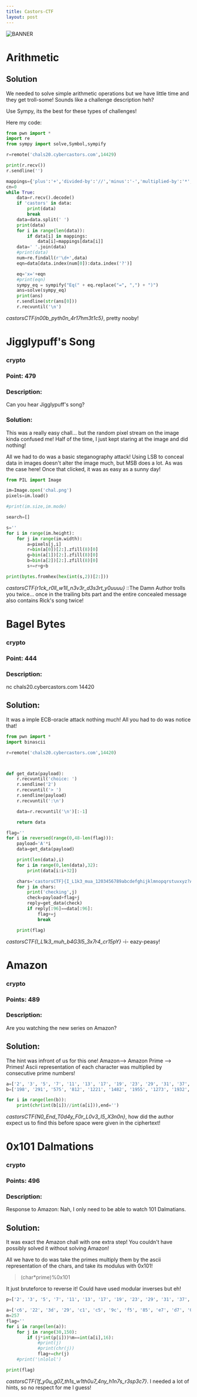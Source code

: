```yaml
---
title: Castors-CTF
layout: post
---
```


![BANNER]()

# Arithmetic

## Solution

We needed to solve simple arithmetic operations but we have little time and they get troll-some! Sounds like a challenge description heh?

Use Sympy, its the best for these types of challenges!

Here my code:

```python
from pwn import *
import re
from sympy import solve,Symbol,sympify

r=remote('chals20.cybercastors.com',14429)

print(r.recv())
r.sendline('')

mappings={'plus':'+','divided-by':'//','minus':'-','multiplied-by':'*','one':'1','two':'2','three':'3','four':'4','five':'5','six':'6','seven':'7','eight':'8','nine':'9','zero':'0'}
cn=0
while True:
	data=r.recv().decode()
	if 'castors' in data:
		print(data)
		break
	data=data.split(' ')
	print(data)
	for i in range(len(data)):
		if data[i] in mappings:
			data[i]=mappings[data[i]]
	data=' '.join(data)
	#print(data)
	num=re.findall(r'\d+',data)
	eqn=data[data.index(num[0]):data.index('?')]

	eq='x='+eqn
	#print(eqn)
	sympy_eq = sympify("Eq(" + eq.replace("=", ",") + ")")
	ans=solve(sympy_eq)
	print(ans)
	r.sendline(str(ans[0]))
	r.recvuntil('\n')
```

*castorsCTF(n00b_pyth0n_4r17hm3t1c5}*, pretty nooby!


# Jigglypuff's Song

### crypto

### Point: 479

### Description:
Can you hear Jigglypuff's song?

### Solution:

This was a really easy chall... but the random pixel stream on the image kinda confused me! Half of the time, I just kept staring at the image and did nothing!

All we had to do was a basic steganography attack! Using LSB to conceal data in images doesn't alter the image much, but MSB does a lot. As was the case here! Once that clicked, it was as easy as a sunny day!

```python
from PIL import Image

im=Image.open('chal.png')
pixels=im.load()

#print(im.size,im.mode)

search=[]

s=''
for i in range(im.height):
	for j in range(im.width):
		a=pixels[j,i]
		r=bin(a[0])[2:].zfill(8)[0]
		g=bin(a[1])[2:].zfill(8)[0]
		b=bin(a[2])[2:].zfill(8)[0]
		s+=r+g+b

print(bytes.fromhex(hex(int(s,2))[2:]))
```

*castorsCTF{r1ck_r0ll_w1ll_n3v3r_d3s3rt_y0uuuu}* ::The Damn Author trolls you twice... once in the trailing bits part and the entire concealed message also contains Rick's song twice!


# Bagel Bytes

### crypto

### Point: 444

### Description:
nc chals20.cybercastors.com 14420

## Solution:

It was a imple ECB-oracle attack nothing much! All you had to do was notice that!

```python
from pwn import *
import binascii

r=remote('chals20.cybercastors.com',14420)



def get_data(payload):
	r.recvuntil('choice: ')
	r.sendline('2')
	r.recvuntil('> ')
	r.sendline(payload)
	r.recvuntil(':\n')

	data=r.recvuntil('\n')[:-1]

	return data

flag=''
for i in reversed(range(0,48-len(flag))):
	payload='A'*i
	data=get_data(payload)

	print(len(data),i)
	for i in range(0,len(data),32):
		print(data[i:i+32])

	chars='castorsCTF}{I_L1k3_mua_1203456789abcdefghijklmnopqrstuvxyz?ABCDEFGHIJKLMNOPQRSTUVWXYZ'
	for j in chars:
		print('checking',j)
		check=payload+flag+j
		reply=get_data(check)
		if reply[:96]==data[:96]:
			flag+=j
			break

	print(flag)
```

*castorsCTF{I_L1k3_muh_b4G3l5_3x7r4_cr15pY}* -i- eazy-peasy!


# Amazon

### crypto

### Points: 489

### Description:
Are you watching the new series on Amazon?

## Solution:

The hint was infront of us for this one! Amazon--> Amazon Prime --> Primes! Ascii representation of each character was multiplied by consecutive prime numbers!


```python
a=['2', '3', '5', '7', '11', '13', '17', '19', '23', '29', '31', '37', '41', '43', '47', '53', '59', '61', '67', '71', '73', '79', '83', '89', '97', '101', '103', '107', '109', '113', '127', '131', '137', '139', '149', '151', '157', '163', '167', '173', '179', '181', '191', '193', '197', '199', '211', '223', '227', '229']
b=['198', '291', '575', '812', '1221', '1482', '1955', '1273', '1932', '2030', '3813', '2886', '1968', '4085', '3243', '5830', '5900', '5795', '5628', '3408', '7300', '4108', '10043', '8455', '6790', '4848', '11742', '10165', '8284', '5424', '14986', '6681', '13015', '10147', '7897', '14345', '13816', '8313', '18370', '8304', '19690', '22625']

for i in range(len(b)):
	print(chr(int(b[i])//int(a[i])),end='')
```

*castorsCTF{N0_End_T0d4y_F0r_L0v3_I5_X3n0n}*, how did the author expect us to find this before space were given in the ciphertext!


# 0x101 Dalmations

### crypto

### Points: 496

### Description:
Response to Amazon: Nah, I only need to be able to watch 101 Dalmatians.

## Solution:

It was exact the Amazon chall with one extra step! You couldn't have possibly solved it without solving Amazon!

All we have to do was take the primes multiply them by the ascii representation of the chars, and take its modulus with 0x101!

> (char\*prime)%0x101

It just bruteforce to reverse it! Could have used modular inverses but eh!

```python
p=['2', '3', '5', '7', '11', '13', '17', '19', '23', '29', '31', '37', '41', '43', '47', '53', '59', '61', '67', '71', '73', '79', '83', '89', '97', '101', '103', '107', '109', '113', '127', '131', '137', '139', '149', '151', '157', '163', '167', '173', '179', '181', '191', '193', '197', '199', '211', '223', '227', '229','239', '241' ,'251' ,'257', '263', '269','271' ,'277' ,'281' ,'283' ,'293' ,'307' ,'311','313','317']

a=['c6', '22', '3d', '29', 'c1', 'c5', '9c', 'f5', '85', 'e7', 'd7', '0e', '46', 'e6', '21', 'e7', 'dd', '8d', 'db', '43', 'a0', '34', '77', '04', '7f', '32', '13', '8c', 'c9', '01', '65', '78', '5f', 'c0', '14', '8e', '33', 'bf', 'bc', '02', '21', '79', 'e1', '5d', 'd3', '46', 'e0', 'ca', 'ee', '72', 'c2', '26', '38']
m=257
flag=''
for i in range(len(a)):
	for j in range(30,150):
		if (j*int(p[i]))%m==int(a[i],16):
			#print(j)
			#print(chr(j))
			flag+=chr(j)
	#print('\nlolol')

print(flag)
```

*castorsCTF{1f_y0u_g07_th1s_w1th0u7_4ny_h1n7s_r3sp3c7}*. I needed a lot of hints, so no respect for me I guess!


